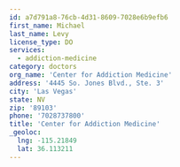 ```yaml
---
id: a7d791a8-76cb-4d31-8609-7028e6b9efb6
first_name: Michael
last_name: Levy
license_type: DO
services:
  - addiction-medicine
category: doctors
org_name: 'Center for Addiction Medicine'
address: '4445 So. Jones Blvd., Ste. 3'
city: 'Las Vegas'
state: NV
zip: '89103'
phone: '7028737800'
title: 'Center for Addiction Medicine'
_geoloc:
  lng: -115.21849
  lat: 36.113211
---
```

